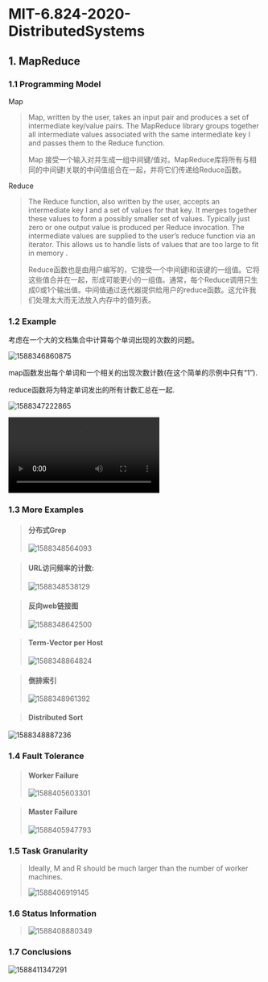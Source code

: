 # MIT-6.824-2020-DistributedSystems

## 1. MapReduce

### 1.1 Programming Model

Map

> Map, written by the user, takes an input pair and produces a set of intermediate key/value pairs. The MapReduce library groups together all intermediate values associated with the same intermediate key I and passes them to the Reduce function. 
>
> Map 接受一个输入对并生成一组中间键/值对。MapReduce库将所有与相同的中间键I关联的中间值组合在一起，并将它们传递给Reduce函数。

Reduce

> The Reduce function, also written by the user, accepts an intermediate key I and a set of values for that key. It merges together these values to form a possibly smaller set of values. Typically just zero or one output value is produced per Reduce invocation. The intermediate values are supplied to the user’s reduce function via an iterator. This allows us to handle lists of values that are too large to fit in memory .
>
> Reduce函数也是由用户编写的，它接受一个中间键I和该键的一组值。它将这些值合并在一起，形成可能更小的一组值。通常，每个Reduce调用只生成0或1个输出值。中间值通过迭代器提供给用户的reduce函数。这允许我们处理太大而无法放入内存中的值列表。

### 1.2 Example 

考虑在一个大的文档集合中计算每个单词出现的次数的问题。

![1588346860875](assets/1588346860875.png)

map函数发出每个单词和一个相关的出现次数计数(在这个简单的示例中只有“1”).

reduce函数将为特定单词发出的所有计数汇总在一起.

![1588347222865](assets/1588347222865.png)

<video src="../MapReduce.mp4"></video>

### 1.3 More Examples

> #### 分布式Grep
>
> ![1588348564093](assets/1588348564093.png)

> #### URL访问频率的计数:
>
> ![1588348538129](assets/1588348538129.png)

> #### 反向web链接图
>
> ![1588348642500](assets/1588348642500.png)

> #### Term-Vector per Host
>
> ![1588348864824](assets/1588348864824.png)

> #### 倒排索引
>
> ![1588348961392](assets/1588348961392.png)

> #### Distributed Sort
>
> 

 



![1588348887236](assets/1588348887236.png)

### 1.4 Fault Tolerance

> #### Worker Failure 
>
> ![1588405603301](assets/1588405603301.png)

> #### Master Failure
>
> ![1588405947793](assets/1588405947793.png)

### 1.5 Task Granularity 

> Ideally, M and R should be much larger than the number of worker machines.  
>
> ![1588406919145](assets/1588406919145.png)

### 1.6 Status Information 

> ![1588408880349](assets/1588408880349.png)

### 1.7 Conclusions 

![1588411347291](assets/1588411347291.png)